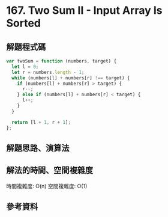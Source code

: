 # 167. Two Sum II - Input Array Is Sorted

## 解題程式碼

```javascript
var twoSum = function (numbers, target) {
  let l = 0;
  let r = numbers.length - 1;
  while (numbers[l] + numbers[r] !== target) {
    if (numbers[l] + numbers[r] > target) {
      r--;
    } else if (numbers[l] + numbers[r] < target) {
      l++;
    }
  }

  return [l + 1, r + 1];
};
```

## 解題思路、演算法

## 解法的時間、空間複雜度

時間複雜度: O(n)
空間複雜度: O(1)

## 參考資料
